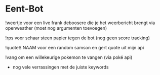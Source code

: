# Eent-Bot

!weertje voor een live frank deboosere die je het weerbericht brengt via openweather (moet nog argumenten toevoegen)

!rps voor schaar steen papier tegen de bot (nog geen score tracking)

!quoteS NAAM voor een random samson en gert quote uit mijn api 

!vang om een willekeurige pokemon te vangen (via poké api)

+ nog vele verrassingen met de juiste keywords


